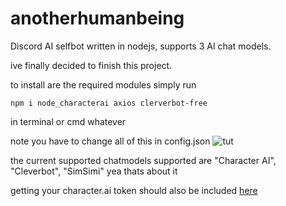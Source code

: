 # anotherhumanbeing
Discord AI selfbot written in nodejs, supports 3 AI chat models.

ive finally decided to finish this project.

to install are the required modules simply run 
```
npm i node_characterai axios clerverbot-free
```
in terminal or cmd whatever


note you have to change all of this in config.json
![tut](https://cdn.discordapp.com/attachments/1155966928121245757/1188522347477606430/image.png)

the current supported chatmodels supported are "Character AI", "Cleverbot", "SimSimi" yea thats about it

getting your character.ai token should also be included [here](https://github.com/realcoloride/node_characterai)
